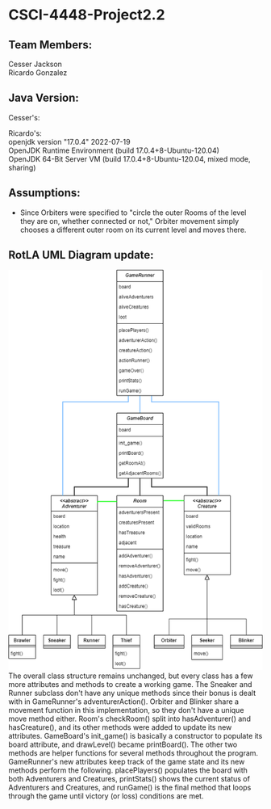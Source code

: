 # CSCI-4448-Project2.2  

## Team Members:  
Cesser Jackson  
Ricardo Gonzalez  

## Java Version:  
Cesser's:  


Ricardo's:  
openjdk version "17.0.4" 2022-07-19  
OpenJDK Runtime Environment (build 17.0.4+8-Ubuntu-120.04)  
OpenJDK 64-Bit Server VM (build 17.0.4+8-Ubuntu-120.04, mixed mode, sharing)  

## Assumptions:  
- Since Orbiters were specified to "circle the outer Rooms of the level they are on, whether connected or not," Orbiter movement simply chooses a different outer room on its current level and moves there.  

## RotLA UML Diagram update:  
![RotLA UML diagram v1.2](RotLA_UML_v1.2.png)  
The overall class structure remains unchanged, but every class has a few more attributes and methods to create a working game. The Sneaker and Runner subclass don't have any unique methods since their bonus is dealt with in GameRunner's adventurerAction(). Orbiter and Blinker share a movement function in this implementation, so they don't have a unique move method either. Room's checkRoom() split into hasAdventurer() and hasCreature(), and its other methods were added to update its new attributes. GameBoard's init_game() is basically a constructor to populate its board attribute, and drawLevel() became printBoard(). The other two methods are helper functions for several methods throughout the program. GameRunner's new attributes keep track of the game state and its new methods perform the following. placePlayers() populates the board with both Adventurers and Creatures, printStats() shows the current status of Adventurers and Creatures, and runGame() is the final method that loops through the game until victory (or loss) conditions are met.